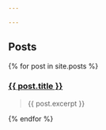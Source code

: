 ```yaml
---

---
```


## Posts

{% for post in site.posts %}
  ### <a href="{{ post.url }}">{{ post.title }}</a>
  <blockquote>{{ post.excerpt }}</blockquote>

{% endfor %}
